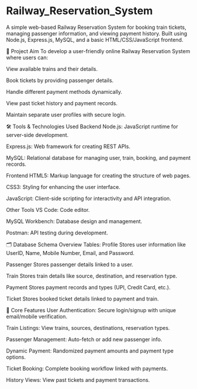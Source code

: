 # Railway_Reservation_System
A simple web-based Railway Reservation System for booking train tickets, managing passenger information, and viewing payment history.
Built using Node.js, Express.js, MySQL, and a basic HTML/CSS/JavaScript frontend.

📌 Project Aim
To develop a user-friendly online Railway Reservation System where users can:

View available trains and their details.

Book tickets by providing passenger details.

Handle different payment methods dynamically.

View past ticket history and payment records.

Maintain separate user profiles with secure login.

🛠️ Tools & Technologies Used
Backend
Node.js: JavaScript runtime for server-side development.

Express.js: Web framework for creating REST APIs.

MySQL: Relational database for managing user, train, booking, and payment records.

Frontend
HTML5: Markup language for creating the structure of web pages.

CSS3: Styling for enhancing the user interface.

JavaScript: Client-side scripting for interactivity and API integration.

Other Tools
VS Code: Code editor.

MySQL Workbench: Database design and management.

Postman: API testing during development.

🗂️ Database Schema Overview
Tables:
Profile
Stores user information like UserID, Name, Mobile Number, Email, and Password.

Passenger
Stores passenger details linked to a user.

Train
Stores train details like source, destination, and reservation type.

Payment
Stores payment records and types (UPI, Credit Card, etc.).

Ticket
Stores booked ticket details linked to payment and train.

🚦 Core Features
User Authentication: Secure login/signup with unique email/mobile verification.

Train Listings: View trains, sources, destinations, reservation types.

Passenger Management: Auto-fetch or add new passenger info.

Dynamic Payment: Randomized payment amounts and payment type options.

Ticket Booking: Complete booking workflow linked with payments.

History Views: View past tickets and payment transactions.

